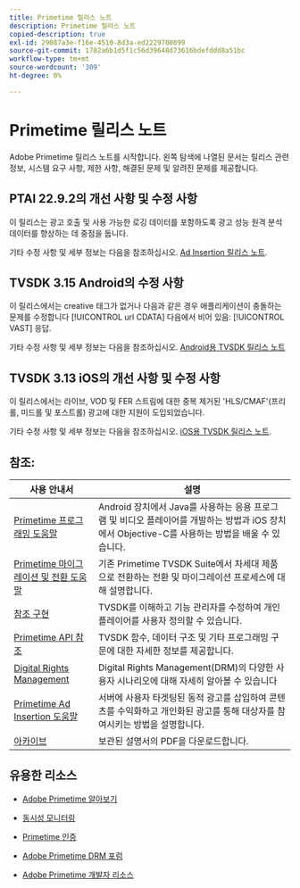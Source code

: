 ```yaml
---
title: Primetime 릴리스 노트
description: Primetime 릴리스 노트
copied-description: true
exl-id: 29087a3e-f16e-4510-8d3a-ed2229700899
source-git-commit: 1782a6b1d5f1c56d39648d73616bdefddd8a51bc
workflow-type: tm+mt
source-wordcount: '309'
ht-degree: 0%

---
```


# Primetime 릴리스 노트

Adobe Primetime 릴리스 노트를 시작합니다. 왼쪽 탐색에 나열된 문서는 릴리스 관련 정보, 시스템 요구 사항, 제한 사항, 해결된 문제 및 알려진 문제를 제공합니다.

## PTAI 22.9.2의 개선 사항 및 수정 사항

이 릴리스는 광고 호출 및 사용 가능한 로깅 데이터를 포함하도록 광고 성능 원격 분석 데이터를 향상하는 데 중점을 둡니다.

기타 수정 사항 및 세부 정보는 다음을 참조하십시오. [Ad Insertion 릴리스 노트](/help/release-notes/ptai-22x-release-notes.md).

## TVSDK 3.15 Android의 수정 사항

이 릴리스에서는 creative 태그가 없거나 다음과 같은 경우 애플리케이션이 충돌하는 문제를 수정합니다 [!UICONTROL url CDATA] 다음에서 비어 있음: [!UICONTROL VAST] 응답.

기타 수정 사항 및 세부 정보는 다음을 참조하십시오. [Android용 TVSDK 릴리스 노트](/help/release-notes/tvsdk-3x-android.md)

## TVSDK 3.13 iOS의 개선 사항 및 수정 사항

이 릴리스에서는 라이브, VOD 및 FER 스트림에 대한 중복 제거된 &#39;HLS/CMAF&#39;(프리롤, 미드롤 및 포스트롤) 광고에 대한 지원이 도입되었습니다.

기타 수정 사항 및 세부 정보는 다음을 참조하십시오. [iOS용 TVSDK 릴리스 노트](../release-notes/tvsdk-3x-ios.md).

## 참조:

| 사용 안내서 | 설명 |
|--- |--- |
| [Primetime 프로그래밍 도움말](/help/programming/home.md) | Android 장치에서 Java를 사용하는 응용 프로그램 및 비디오 플레이어를 개발하는 방법과 iOS 장치에서 Objective-C를 사용하는 방법을 배울 수 있습니다. |
| [Primetime 마이그레이션 및 전환 도움말](/help/migration-guides/home.md) | 기존 Primetime TVSDK Suite에서 차세대 제품으로 전환하는 전환 및 마이그레이션 프로세스에 대해 설명합니다. |
| [참조 구현](/help/android-reference-implementation/home.md) | TVSDK를 이해하고 기능 관리자를 수정하여 개인 플레이어를 사용자 정의할 수 있습니다. |
| [Primetime API 참조](/help/reference/api-references.md) | TVSDK 함수, 데이터 구조 및 기타 프로그래밍 구문에 대한 자세한 정보를 제공합니다. |
| [Digital Rights Management](/help/digital-rights-management/home.md) | Digital Rights Management(DRM)의 다양한 사용자 시나리오에 대해 자세히 알아볼 수 있습니다 |
| [Primetime Ad Insertion 도움말](/help/primetime-ad-insertion/home.md) | 서버에 사용자 타겟팅된 동적 광고를 삽입하여 콘텐츠를 수익화하고 개인화된 광고를 통해 대상자를 참여시키는 방법을 설명합니다. |
| [아카이브](https://helpx.adobe.com/primetime/archives.html) | 보관된 설명서의 PDF을 다운로드합니다. |

## 유용한 리소스

* [Adobe Primetime 알아보기](https://www.adobe.com/in/marketing/primetime.html)

* [동시성 모니터링](https://tve.helpdocsonline.com/concurrency-monitoring-introduction)

* [Primetime 인증](https://tve.helpdocsonline.com/home)

* [Adobe Primetime DRM 포럼](https://forums.adobe.com/community/adobe_access)

* [Adobe Primetime 개발자 리소스](https://www.adobe.com/devnet/primetime.html)
